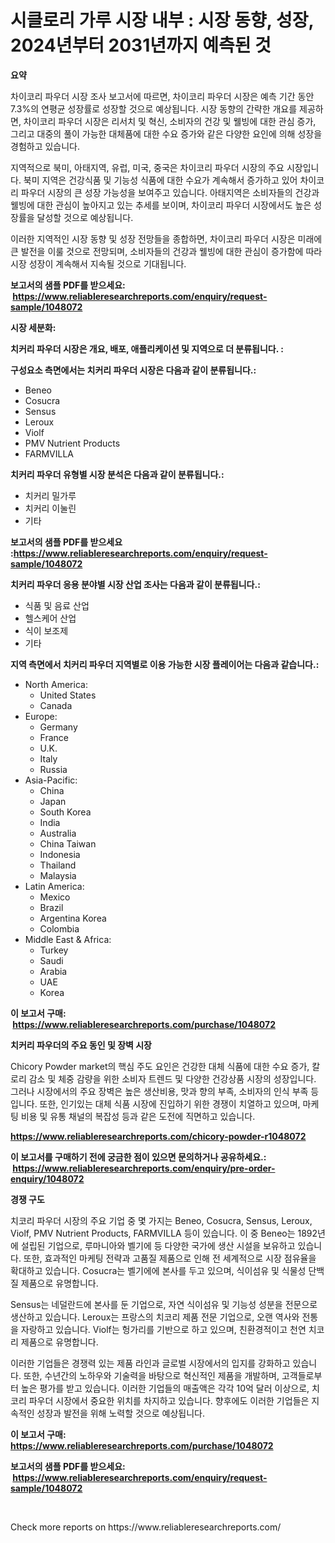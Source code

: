 <p><h1>시클로리 가루 시장 내부 : 시장 동향, 성장, 2024년부터 2031년까지 예측된 것</h1></p><p><strong>요약</strong></p>
<p><p>차이코리 파우더 시장 조사 보고서에 따르면, 차이코리 파우더 시장은 예측 기간 동안 7.3%의 연평균 성장률로 성장할 것으로 예상됩니다. 시장 동향의 간략한 개요를 제공하면, 차이코리 파우더 시장은 리서치 및 혁신, 소비자의 건강 및 웰빙에 대한 관심 증가, 그리고 대중의 풀이 가능한 대체품에 대한 수요 증가와 같은 다양한 요인에 의해 성장을 경험하고 있습니다.</p><p>지역적으로 북미, 아태지역, 유럽, 미국, 중국은 차이코리 파우더 시장의 주요 시장입니다. 북미 지역은 건강식품 및 기능성 식품에 대한 수요가 계속해서 증가하고 있어 차이코리 파우더 시장의 큰 성장 가능성을 보여주고 있습니다. 아태지역은 소비자들의 건강과 웰빙에 대한 관심이 높아지고 있는 추세를 보이며, 차이코리 파우더 시장에서도 높은 성장률을 달성할 것으로 예상됩니다.</p><p>이러한 지역적인 시장 동향 및 성장 전망들을 종합하면, 차이코리 파우더 시장은 미래에 큰 발전을 이룰 것으로 전망되며, 소비자들의 건강과 웰빙에 대한 관심이 증가함에 따라 시장 성장이 계속해서 지속될 것으로 기대됩니다.</p></p>
<p><strong>보고서의 샘플 PDF를 받으세요: &nbsp;<a href="https://www.reliableresearchreports.com/enquiry/request-sample/1048072">https://www.reliableresearchreports.com/enquiry/request-sample/1048072</a></strong></p>
<p><strong>시장 세분화:</strong></p>
<p><strong> 치커리 파우더 시장은 개요, 배포, 애플리케이션 및 지역으로 더 분류됩니다. :</strong></p>
<p><strong>구성요소 측면에서는 치커리 파우더 시장은 다음과 같이 분류됩니다.:</strong></p>
<p><ul><li>Beneo</li><li>Cosucra</li><li>Sensus</li><li>Leroux</li><li>Violf</li><li>PMV Nutrient Products</li><li>FARMVILLA</li></ul></p>
<p><strong> 치커리 파우더 유형별 시장 분석은 다음과 같이 분류됩니다.:</strong></p>
<p><ul><li>치커리 밀가루</li><li>치커리 이눌린</li><li>기타</li></ul></p>
<p><strong>보고서의 샘플 PDF를 받으세요 :<a href="https://www.reliableresearchreports.com/enquiry/request-sample/1048072">https://www.reliableresearchreports.com/enquiry/request-sample/1048072</a></strong></p>
<p><strong> 치커리 파우더 응용 분야별 시장 산업 조사는 다음과 같이 분류됩니다.:</strong></p>
<p><ul><li>식품 및 음료 산업</li><li>헬스케어 산업</li><li>식이 보조제</li><li>기타</li></ul></p>
<p><strong>지역 측면에서 치커리 파우더 지역별로 이용 가능한 시장 플레이어는 다음과 같습니다.:</strong></p>
<p><ul>
    <li>
        North America:
        <ul>
            <li>United States</li>
            <li>Canada</li>
        </ul>
    </li>
    <li>
        Europe:
        <ul>
            <li>Germany</li>
            <li>France</li>
            <li>U.K.</li>
            <li>Italy</li>
            <li>Russia</li>
        </ul>
    </li>
    <li>
        Asia-Pacific:
        <ul>
            <li>China</li>
            <li>Japan</li>
            <li>South Korea</li>
            <li>India</li>
            <li>Australia</li>
            <li>China Taiwan</li>
            <li>Indonesia</li>
            <li>Thailand</li>
            <li>Malaysia</li>
        </ul>
    </li>
    <li>
        Latin America:
        <ul>
            <li>Mexico</li>
            <li>Brazil</li>
            <li>Argentina Korea</li>
            <li>Colombia</li>
        </ul>
    </li>
    <li>
        Middle East & Africa:
        <ul>
            <li>Turkey</li>
            <li>Saudi</li>
            <li>Arabia</li>
            <li>UAE</li>
            <li>Korea</li>
        </ul>
    </li>
    </ul></p>
<p><strong>이 보고서 구매: &nbsp;<a href="https://www.reliableresearchreports.com/purchase/1048072">https://www.reliableresearchreports.com/purchase/1048072</a></strong></p>
<p><strong>치커리 파우더의 주요 동인 및 장벽 시장</strong></p>
<p><p>Chicory Powder market의 핵심 주도 요인은 건강한 대체 식품에 대한 수요 증가, 칼로리 감소 및 체중 감량을 위한 소비자 트렌드 및 다양한 건강상품 시장의 성장입니다. 그러나 시장에서의 주요 장벽은 높은 생산비용, 맛과 향의 부족, 소비자의 인식 부족 등입니다. 또한, 인기있는 대체 식품 시장에 진입하기 위한 경쟁이 치열하고 있으며, 마케팅 비용 및 유통 채널의 복잡성 등과 같은 도전에 직면하고 있습니다.</p></p>
<p><strong><a href="https://www.reliableresearchreports.com/chicory-powder-r1048072">https://www.reliableresearchreports.com/chicory-powder-r1048072</a></strong></p>
<p><strong>이 보고서를 구매하기 전에 궁금한 점이 있으면 문의하거나 공유하세요.: &nbsp;<a href="https://www.reliableresearchreports.com/enquiry/pre-order-enquiry/1048072">https://www.reliableresearchreports.com/enquiry/pre-order-enquiry/1048072</a></strong></p>
<p><strong>경쟁 구도</strong></p>
<p><p>치코리 파우더 시장의 주요 기업 중 몇 가지는 Beneo, Cosucra, Sensus, Leroux, Violf, PMV Nutrient Products, FARMVILLA 등이 있습니다. 이 중 Beneo는 1892년에 설립된 기업으로, 루마니아와 벨기에 등 다양한 국가에 생산 시설을 보유하고 있습니다. 또한, 효과적인 마케팅 전략과 고품질 제품으로 인해 전 세계적으로 시장 점유율을 확대하고 있습니다. Cosucra는 벨기에에 본사를 두고 있으며, 식이섬유 및 식물성 단백질 제품으로 유명합니다.</p><p>Sensus는 네덜란드에 본사를 둔 기업으로, 자연 식이섬유 및 기능성 성분을 전문으로 생산하고 있습니다. Leroux는 프랑스의 치코리 제품 전문 기업으로, 오랜 역사와 전통을 자랑하고 있습니다. Violf는 헝가리를 기반으로 하고 있으며, 친환경적이고 천연 치코리 제품으로 유명합니다.</p><p>이러한 기업들은 경쟁력 있는 제품 라인과 글로벌 시장에서의 입지를 강화하고 있습니다. 또한, 수년간의 노하우와 기술력을 바탕으로 혁신적인 제품을 개발하며, 고객들로부터 높은 평가를 받고 있습니다. 이러한 기업들의 매출액은 각각 10억 달러 이상으로, 치코리 파우더 시장에서 중요한 위치를 차지하고 있습니다. 향후에도 이러한 기업들은 지속적인 성장과 발전을 위해 노력할 것으로 예상됩니다.</p></p>
<p><strong>이 보고서 구매: &nbsp; <a href="https://www.reliableresearchreports.com/purchase/1048072">https://www.reliableresearchreports.com/purchase/1048072</a></strong></p>
<p><strong>보고서의 샘플 PDF를 받으세요: &nbsp;<a href="https://www.reliableresearchreports.com/enquiry/request-sample/1048072">https://www.reliableresearchreports.com/enquiry/request-sample/1048072</a></strong><strong></strong></p>
<p>&nbsp;</p>
<p>Check more reports on https://www.reliableresearchreports.com/</p>